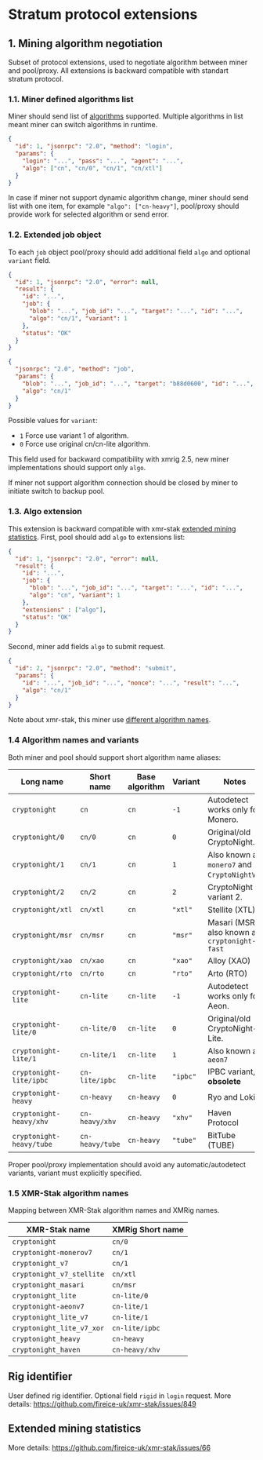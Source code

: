 # Stratum protocol extensions
## 1. Mining algorithm negotiation
Subset of protocol extensions, used to negotiate algorithm between miner and pool/proxy. All extensions is backward compatible with standart stratum protocol.

### 1.1. Miner defined algorithms list
Miner should send list of [algorithms](#14-algorithm-names-and-variants) supported. Multiple algorithms in list meant miner can switch algorithms in runtime.
```json
{
  "id": 1, "jsonrpc": "2.0", "method": "login",
  "params": {
    "login": "...", "pass": "...", "agent": "...",
    "algo": ["cn", "cn/0", "cn/1", "cn/xtl"]
  }
}
```
In case if miner not support dynamic algorithm change, miner should send list with one item, for example `"algo": ["cn-heavy"]`, pool/proxy should provide work for selected algorithm or send error.

### 1.2. Extended job object
To each `job` object pool/proxy should add additional field `algo` and optional `variant` field.

```json
{
  "id": 1, "jsonrpc": "2.0", "error": null,
  "result": {
    "id": "...",
    "job": {
      "blob": "...", "job_id": "...", "target": "...", "id": "...",
      "algo": "cn/1", "variant": 1
    },
    "status": "OK"
  }
}
```

```json
{
  "jsonrpc": "2.0", "method": "job",
  "params": {
    "blob": "...", "job_id": "...", "target": "b88d0600", "id": "...",
    "algo": "cn/1"
  }
}
```
Possible values for `variant`:

* `1` Force use variant 1 of algorithm.
* `0` Force use original cn/cn-lite algorithm.

This field used for backward compatibility with xmrig 2.5, new miner implementations should support only `algo`.

If miner not support algorithm connection should be closed by miner to initiate switch to backup pool.

### 1.3. Algo extension
This extension is backward compatible with xmr-stak [extended mining statistics](#extended-mining-statistics).
First, pool should add `algo` to extensions list:
```json
{
  "id": 1, "jsonrpc": "2.0", "error": null,
  "result": {
    "id": "...",
    "job": {
      "blob": "...", "job_id": "...", "target": "...", "id": "...",
      "algo": "cn", "variant": 1
    },
    "extensions" : ["algo"],
    "status": "OK"
  }
}
```

Second, miner add fields `algo` to submit request.
```json
{
  "id": 2, "jsonrpc": "2.0", "method": "submit",
  "params": {
    "id": "...", "job_id": "...", "nonce": "...", "result": "...",
    "algo": "cn/1"
  }
}
```

Note about xmr-stak, this miner use [different algorithm names](#15-xmr-stak-algorithm-names).

### 1.4 Algorithm names and variants
Both miner and pool should support short algorithm name aliases:

| Long name                | Short name      | Base algorithm | Variant     | Notes                                                |
|--------------------------|-----------------|----------------|-------------|------------------------------------------------------|
| `cryptonight`            | `cn`            | `cn`           | `-1`        | Autodetect works only for Monero.                    |
| `cryptonight/0`          | `cn/0`          | `cn`           | `0`         | Original/old CryptoNight.                            |
| `cryptonight/1`          | `cn/1`          | `cn`           | `1`         | Also known as `monero7` and `CryptoNightV7`.         |
| `cryptonight/2`          | `cn/2`          | `cn`           | `2`         | CryptoNight variant 2.                               |
| `cryptonight/xtl`        | `cn/xtl`        | `cn`           | `"xtl"`     | Stellite (XTL).                                      |
| `cryptonight/msr`        | `cn/msr`        | `cn`           | `"msr"`     | Masari (MSR), also known as `cryptonight-fast`       |
| `cryptonight/xao`        | `cn/xao`        | `cn`           | `"xao"`     | Alloy (XAO)                                          |
| `cryptonight/rto`        | `cn/rto`        | `cn`           | `"rto"`     | Arto (RTO)                                           |
| `cryptonight-lite`       | `cn-lite`       | `cn-lite`      | `-1`        | Autodetect works only for Aeon.                      |
| `cryptonight-lite/0`     | `cn-lite/0`     | `cn-lite`      | `0`         | Original/old CryptoNight-Lite.                       |
| `cryptonight-lite/1`     | `cn-lite/1`     | `cn-lite`      | `1`         | Also known as `aeon7`                                |
| `cryptonight-lite/ipbc`  | `cn-lite/ipbc`  | `cn-lite`      | `"ipbc"`    | IPBC variant, **obsolete**                           |
| `cryptonight-heavy`      | `cn-heavy`      | `cn-heavy`     | `0`         | Ryo and Loki                                         |
| `cryptonight-heavy/xhv`  | `cn-heavy/xhv`  | `cn-heavy`     | `"xhv"`     | Haven Protocol                                       |
| `cryptonight-heavy/tube` | `cn-heavy/tube` | `cn-heavy`     | `"tube"`    | BitTube (TUBE)                                       |

Proper pool/proxy implementation should avoid any automatic/autodetect variants, variant must explicitly specified.

### 1.5 XMR-Stak algorithm names
Mapping between XMR-Stak algorithm names and XMRig names.

| XMR-Stak name             | XMRig Short name | 
|---------------------------|------------------|
| `cryptonight`             | `cn/0`           |
| `cryptonight-monerov7`    | `cn/1`           |
| `cryptonight_v7`          | `cn/1`           |
| `cryptonight_v7_stellite` | `cn/xtl`         |
| `cryptonight_masari`      | `cn/msr`         |
| `cryptonight_lite`        | `cn-lite/0`      |
| `cryptonight-aeonv7`      | `cn-lite/1`      |
| `cryptonight_lite_v7`     | `cn-lite/1`      |
| `cryptonight_lite_v7_xor` | `cn-lite/ipbc`   |
| `cryptonight_heavy`       | `cn-heavy`       |
| `cryptonight_haven`       | `cn-heavy/xhv`   |

## Rig identifier
User defined rig identifier. Optional field `rigid` in `login` request. More details: https://github.com/fireice-uk/xmr-stak/issues/849

## Extended mining statistics
More details: https://github.com/fireice-uk/xmr-stak/issues/66
